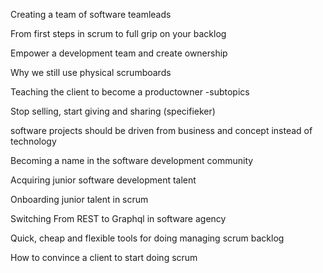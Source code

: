Creating a team of software teamleads

From first steps in scrum to full grip on your backlog

Empower a development team and create ownership

Why we still use physical scrumboards

Teaching the client to become a productowner
-subtopics

Stop selling, start giving and sharing (specifieker)

software projects should be driven from business and concept instead of technology

Becoming a name in the software development community

Acquiring junior software development talent

Onboarding junior talent in scrum

Switching From REST to Graphql in software agency

Quick, cheap and flexible tools for doing managing scrum backlog

How to convince a client to start doing scrum
